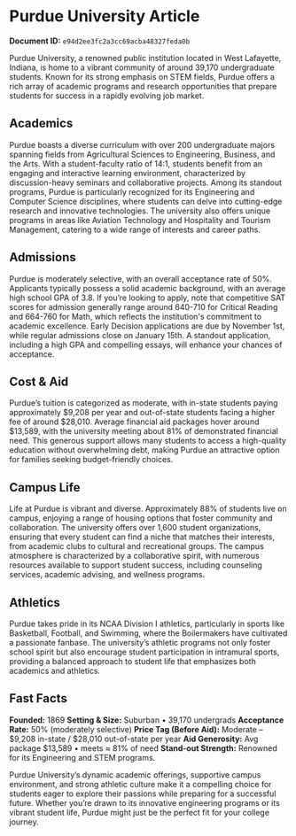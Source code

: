 # Purdue University Article

**Document ID:** `e94d2ee3fc2a3cc69acba48327feda0b`

Purdue University, a renowned public institution located in West Lafayette, Indiana, is home to a vibrant community of around 39,170 undergraduate students. Known for its strong emphasis on STEM fields, Purdue offers a rich array of academic programs and research opportunities that prepare students for success in a rapidly evolving job market.

## Academics
Purdue boasts a diverse curriculum with over 200 undergraduate majors spanning fields from Agricultural Sciences to Engineering, Business, and the Arts. With a student-faculty ratio of 14:1, students benefit from an engaging and interactive learning environment, characterized by discussion-heavy seminars and collaborative projects. Among its standout programs, Purdue is particularly recognized for its Engineering and Computer Science disciplines, where students can delve into cutting-edge research and innovative technologies. The university also offers unique programs in areas like Aviation Technology and Hospitality and Tourism Management, catering to a wide range of interests and career paths.

## Admissions
Purdue is moderately selective, with an overall acceptance rate of 50%. Applicants typically possess a solid academic background, with an average high school GPA of 3.8. If you’re looking to apply, note that competitive SAT scores for admission generally range around 640-710 for Critical Reading and 664-760 for Math, which reflects the institution's commitment to academic excellence. Early Decision applications are due by November 1st, while regular admissions close on January 15th. A standout application, including a high GPA and compelling essays, will enhance your chances of acceptance.

## Cost & Aid
Purdue’s tuition is categorized as moderate, with in-state students paying approximately $9,208 per year and out-of-state students facing a higher fee of around $28,010. Average financial aid packages hover around $13,589, with the university meeting about 81% of demonstrated financial need. This generous support allows many students to access a high-quality education without overwhelming debt, making Purdue an attractive option for families seeking budget-friendly choices.

## Campus Life
Life at Purdue is vibrant and diverse. Approximately 88% of students live on campus, enjoying a range of housing options that foster community and collaboration. The university offers over 1,600 student organizations, ensuring that every student can find a niche that matches their interests, from academic clubs to cultural and recreational groups. The campus atmosphere is characterized by a collaborative spirit, with numerous resources available to support student success, including counseling services, academic advising, and wellness programs.

## Athletics
Purdue takes pride in its NCAA Division I athletics, particularly in sports like Basketball, Football, and Swimming, where the Boilermakers have cultivated a passionate fanbase. The university’s athletic programs not only foster school spirit but also encourage student participation in intramural sports, providing a balanced approach to student life that emphasizes both academics and athletics.

## Fast Facts
**Founded:** 1869
**Setting & Size:** Suburban • 39,170 undergrads
**Acceptance Rate:** 50% (moderately selective)
**Price Tag (Before Aid):** Moderate – $9,208 in-state / $28,010 out-of-state per year
**Aid Generosity:** Avg package $13,589 • meets ≈ 81% of need
**Stand-out Strength:** Renowned for its Engineering and STEM programs.

Purdue University’s dynamic academic offerings, supportive campus environment, and strong athletic culture make it a compelling choice for students eager to explore their passions while preparing for a successful future. Whether you’re drawn to its innovative engineering programs or its vibrant student life, Purdue might just be the perfect fit for your college journey.
